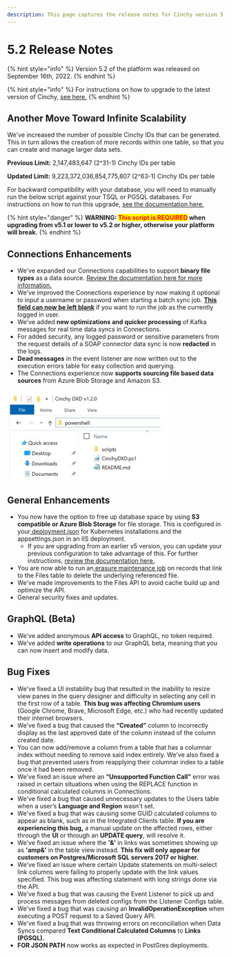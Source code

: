 ```yaml
---
description: This page captures the release notes for Cinchy version 5.2
---
```


# 5.2 Release Notes

{% hint style="info" %}
Version 5.2 of the platform was released on September 16th, 2022.
{% endhint %}

{% hint style="info" %}
For instructions on how to upgrade to the latest version of Cinchy, [see here.](broken-reference)
{% endhint %}

## **Another Move Toward Infinite Scalability**

We've increased the number of possible Cinchy IDs that can be generated. This in turn allows the creation of more records within one table, so that you can create and manage larger data sets.

**Previous Limit:** 2,147,483,647 (2^31-1) Cinchy IDs per table

**Updated Limit:** 9,223,372,036,854,775,807 (2^63-1) Cinchy IDs per table

For backward compatibility with your database, you will need to manually run the below script against your TSQL or PGSQL databases. For instructions on how to run this upgrade, [see the documentation here.](../../upgrade-guide/upgrade-guides/cinchy-upgrade-utility.md)

{% hint style="danger" %}
**WARNING: **<mark style="color:red;">**This script is REQUIRED**</mark>** when upgrading from v5.1 or lower to v5.2 or higher, otherwise your platform will break.**
{% endhint %}

## Connections Enhancements

* We've expanded our Connections capabilities to support **binary file types** as a data source. [Review the documentation here for more information.](https://cli.docs.cinchy.com/builder-guide/configuring-a-data-sync/supported-data-sources/binary-file)
* We've improved the Connections experience by now making it optional to input a username or password when starting a batch sync job. [**This field can now be left blank**](https://cli.docs.cinchy.com/builder-guide/configuring-a-data-sync/xml-config-reference/jobs#2.-run-a-job-as-another-user) if you want to run the job as the currently logged in user.
* We've added **new optimizations and quicker processing** of Kafka messages for real time data syncs in Connections.
* For added security, any logged password or sensitive parameters from the request details of a SOAP connector data sync is now **redacted** in the logs.
* **Dead messages** in the event listener are now written out to the execution errors table for easy collection and querying.
* The Connections experience now **supports sourcing file based data sources** from Azure Blob Storage and Amazon S3.

![You now have the option to choose Amazon S3 or Azure Blob Storage options when syncing a file as a data source in Connections](<../../.gitbook/assets/image (203).png>)

## General Enhancements

* You now have the option to free up database space by using **S3 compatible or Azure Blob Storage** for file storage. This is configured in your[ deployment.json](../../deployment-guide/deployment-guides/kubernetes/#3.1-configure-the-deployment.json) for Kubernetes installations and the appsettings.json in an IIS deployment.
  * If you are upgrading from an earlier v5 version, you can update your previous configuration to take advantage of this. For further instructions, [review the documentation here.](../../deployment-guide/deployment-guides/kubernetes/changing-your-file-storage-configuration.md)
* You are now able to run an[ erasure ](https://platform.docs.cinchy.com/guides-for-using-cinchy/builder-guides/creating-tables/data-controls/data-erasure)[maintenance job](../../guides-for-using-cinchy/additional-guides/maintenance.md) on records that link to the Files table to delete the underlying referenced file.
* We've made improvements to the Files API to avoid cache build up and optimize the API.
* General security fixes and updates.

## GraphQL (Beta)

* We've added anonymous **API access** to GraphQL, no token required.
* We've added **write operations** to our GraphQL beta, meaning that you can now insert and modify data.

## Bug Fixes

* We've fixed a UI instability bug that resulted in the inability to resize view panes in the query designer and difficulty in selecting any cell in the first row of a table. **This bug was affecting Chromium users** (Google Chrome, Brave, Microsoft Edge, etc.) who had recently updated their internet browsers.
* We've fixed a bug that caused the **“Created”** column to incorrectly display as the last approved date of the column instead of the column created date.
* You can now add/remove a column from a table that has a columnar index without needing to remove said index entirely. We've also fixed a bug that prevented users from reapplying their columnar index to a table once it had been removed.
* We've fixed an issue where an **“Unsupported Function Call”** error was raised in certain situations when using the REPLACE function in conditional calculated columns in Connections.
* We've fixed a bug that caused unnecessary updates to the Users table when a user’s **Language and Region** wasn't set.
* We've fixed a bug that was causing some GUID calculated columns to appear as blank, such as in the Integrated Clients table. **If you are experiencing this bug,** a manual update on the affected rows, either through the **UI** or through an **UPDATE query**, will resolve it.
* We've fixed an issue where the **'&'** in links was sometimes showing up as **'amp&'** in the table view instead. **This fix will only appear for customers on Postgres/Microsoft SQL servers 2017 or higher.**
* We've fixed an issue where certain Update statements on multi-select link columns were failing to properly update with the link values specified. This bug was affecting statement with long strings done via the API.
* We've fixed a bug that was causing the Event Listener to pick up and process messages from deleted configs from the LIstener Configs table.
* We've fixed a bug that was causing an **InvalidOperationException** when executing a POST request to a Saved Query API.
* We've fixed a bug that was throwing errors on reconciliation when Data Syncs compared **Text Conditional Calculated Columns** to **Links (PGSQL).**
* **FOR JSON PATH** now works as expected in PostGres deployments.
